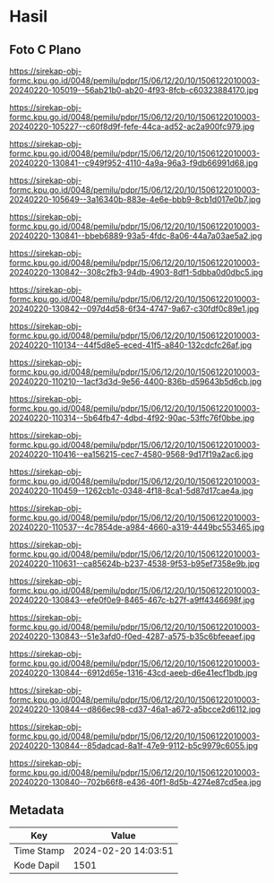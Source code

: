 # Hasil

## Foto C Plano

https://sirekap-obj-formc.kpu.go.id/0048/pemilu/pdpr/15/06/12/20/10/1506122010003-20240220-105019--56ab21b0-ab20-4f93-8fcb-c60323884170.jpg

https://sirekap-obj-formc.kpu.go.id/0048/pemilu/pdpr/15/06/12/20/10/1506122010003-20240220-105227--c60f8d9f-fefe-44ca-ad52-ac2a900fc979.jpg

https://sirekap-obj-formc.kpu.go.id/0048/pemilu/pdpr/15/06/12/20/10/1506122010003-20240220-130841--c949f952-4110-4a9a-96a3-f9db66991d68.jpg

https://sirekap-obj-formc.kpu.go.id/0048/pemilu/pdpr/15/06/12/20/10/1506122010003-20240220-105649--3a16340b-883e-4e6e-bbb9-8cb1d017e0b7.jpg

https://sirekap-obj-formc.kpu.go.id/0048/pemilu/pdpr/15/06/12/20/10/1506122010003-20240220-130841--bbeb6889-93a5-4fdc-8a06-44a7a03ae5a2.jpg

https://sirekap-obj-formc.kpu.go.id/0048/pemilu/pdpr/15/06/12/20/10/1506122010003-20240220-130842--308c2fb3-94db-4903-8df1-5dbba0d0dbc5.jpg

https://sirekap-obj-formc.kpu.go.id/0048/pemilu/pdpr/15/06/12/20/10/1506122010003-20240220-130842--097d4d58-6f34-4747-9a67-c30fdf0c89e1.jpg

https://sirekap-obj-formc.kpu.go.id/0048/pemilu/pdpr/15/06/12/20/10/1506122010003-20240220-110134--44f5d8e5-eced-41f5-a840-132cdcfc26af.jpg

https://sirekap-obj-formc.kpu.go.id/0048/pemilu/pdpr/15/06/12/20/10/1506122010003-20240220-110210--1acf3d3d-9e56-4400-836b-d59643b5d6cb.jpg

https://sirekap-obj-formc.kpu.go.id/0048/pemilu/pdpr/15/06/12/20/10/1506122010003-20240220-110314--5b64fb47-4dbd-4f92-90ac-53ffc76f0bbe.jpg

https://sirekap-obj-formc.kpu.go.id/0048/pemilu/pdpr/15/06/12/20/10/1506122010003-20240220-110416--ea156215-cec7-4580-9568-9d17f19a2ac6.jpg

https://sirekap-obj-formc.kpu.go.id/0048/pemilu/pdpr/15/06/12/20/10/1506122010003-20240220-110459--1262cb1c-0348-4f18-8ca1-5d87d17cae4a.jpg

https://sirekap-obj-formc.kpu.go.id/0048/pemilu/pdpr/15/06/12/20/10/1506122010003-20240220-110537--4c7854de-a984-4660-a319-4449bc553465.jpg

https://sirekap-obj-formc.kpu.go.id/0048/pemilu/pdpr/15/06/12/20/10/1506122010003-20240220-110631--ca85624b-b237-4538-9f53-b95ef7358e9b.jpg

https://sirekap-obj-formc.kpu.go.id/0048/pemilu/pdpr/15/06/12/20/10/1506122010003-20240220-130843--efe0f0e9-8465-467c-b27f-a9ff4346698f.jpg

https://sirekap-obj-formc.kpu.go.id/0048/pemilu/pdpr/15/06/12/20/10/1506122010003-20240220-130843--51e3afd0-f0ed-4287-a575-b35c6bfeeaef.jpg

https://sirekap-obj-formc.kpu.go.id/0048/pemilu/pdpr/15/06/12/20/10/1506122010003-20240220-130844--6912d65e-1316-43cd-aeeb-d6e41ecf1bdb.jpg

https://sirekap-obj-formc.kpu.go.id/0048/pemilu/pdpr/15/06/12/20/10/1506122010003-20240220-130844--d866ec98-cd37-46a1-a672-a5bcce2d6112.jpg

https://sirekap-obj-formc.kpu.go.id/0048/pemilu/pdpr/15/06/12/20/10/1506122010003-20240220-130844--85dadcad-8a1f-47e9-9112-b5c9979c6055.jpg

https://sirekap-obj-formc.kpu.go.id/0048/pemilu/pdpr/15/06/12/20/10/1506122010003-20240220-130840--702b66f8-e436-40f1-8d5b-4274e87cd5ea.jpg


## Metadata

| Key        | Value               |
| ---------- | ------------------- |
| Time Stamp | 2024-02-20 14:03:51 |
| Kode Dapil | 1501                |



